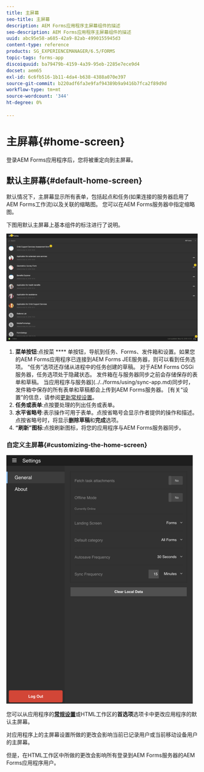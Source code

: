 ```yaml
---
title: 主屏幕
seo-title: 主屏幕
description: AEM Forms应用程序主屏幕组件的描述
seo-description: AEM Forms应用程序主屏幕组件的描述
uuid: abc95e58-a685-42a9-82ab-4990155945d3
content-type: reference
products: SG_EXPERIENCEMANAGER/6.5/FORMS
topic-tags: forms-app
discoiquuid: ba79479b-4159-4a39-95eb-2285e7ece9d4
docset: aem65
exl-id: 6c6fb516-1b11-4da4-b638-4388a070e397
source-git-commit: b220adf6fa3e9faf94389b9a9416b7fca2f89d9d
workflow-type: tm+mt
source-wordcount: '344'
ht-degree: 0%

---
```


# 主屏幕{#home-screen}

登录AEM Forms应用程序后，您将被重定向到主屏幕。

## 默认主屏幕{#default-home-screen}

默认情况下，主屏幕显示所有表单，包括起点和任务(如果连接的服务器启用了AEM Forms工作流)以及关联的缩略图。 您可以在AEM Forms服务器中指定缩略图。

下图用默认主屏幕上基本组件的标注进行了说明。

![Forms应用程序主屏幕](assets/home-screen-1.png)

<!--Click to enlarge

![home-screen-1-1](assets/home-screen-1-1.png)-->

1. **菜单按钮**:点按菜 **** 单按钮，导航到任务、Forms、发件箱和设置。如果您的AEM Forms应用程序已连接到AEM Forms JEE服务器，则可以看到任务选项。 “任务”选项还存储从进程中的任务创建的草稿。 对于AEM Forms OSGi服务器，任务选项处于隐藏状态。 发件箱在与服务器同步之前会存储保存的表单和草稿。 当应用程序与服务器](../../forms/using/sync-app.md)同步时，发件箱中保存的所有表单和草稿都会上传到AEM Forms服务器。 [有关“设置”的信息，请参阅[更新常规设置](../../forms/using/update-general-settings.md)。
1. **任务或表单**:点按要处理的列出任务或表单。
1. **水平省略号**:表示操作可用于表单。点按省略号会显示作者提供的操作和描述。 点按省略号时，将显示&#x200B;**删除草稿**&#x200B;和&#x200B;**完成**&#x200B;选项。
1. **“刷新”图标**:点按刷新图标，将您的应用程序与AEM Forms服务器同步。

### 自定义主屏幕{#customizing-the-home-screen}

![常规设置](assets/gen-settings.png)

您可以从应用程序的&#x200B;**[常规设置](../../forms/using/update-general-settings.md)**&#x200B;或HTML工作区的&#x200B;**首选项**&#x200B;选项卡中更改应用程序的默认主屏幕。

对应用程序上的主屏幕设置所做的更改会影响当前已记录用户或当前移动设备用户的主屏幕。

但是，在HTML工作区中所做的更改会影响所有登录到AEM Forms服务器的AEM Forms应用程序用户。
